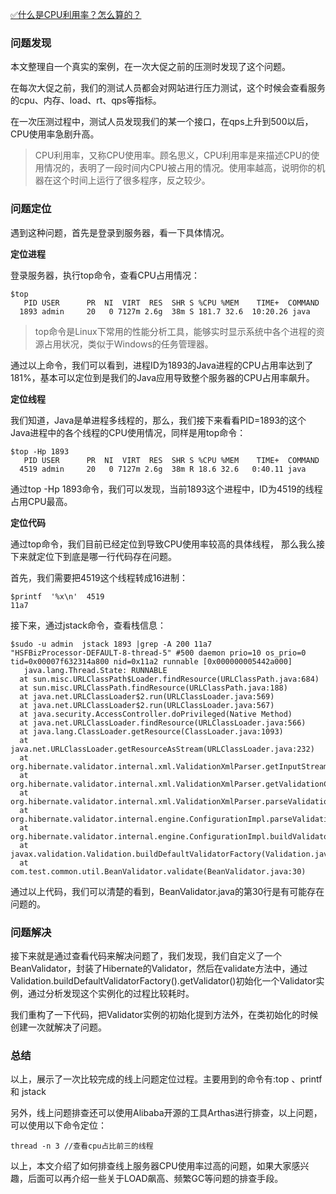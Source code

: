 [✅什么是CPU利用率？怎么算的？](https://www.yuque.com/hollis666/fo22bm/hhmxp4xri441moiq?view=doc_embed)

### 问题发现

本文整理自一个真实的案例，在一次大促之前的压测时发现了这个问题。

在每次大促之前，我们的测试人员都会对网站进行压力测试，这个时候会查看服务的cpu、内存、load、rt、qps等指标。

在一次压测过程中，测试人员发现我们的某一个接口，在qps上升到500以后，CPU使用率急剧升高。

> CPU利用率，又称CPU使用率。顾名思义，CPU利用率是来描述CPU的使用情况的，表明了一段时间内CPU被占用的情况。使用率越高，说明你的机器在这个时间上运行了很多程序，反之较少。


### 问题定位

遇到这种问题，首先是登录到服务器，看一下具体情况。

**定位进程**

登录服务器，执行top命令，查看CPU占用情况：

```
$top
   PID USER      PR  NI  VIRT  RES  SHR S %CPU %MEM    TIME+  COMMAND
  1893 admin     20   0 7127m 2.6g  38m S 181.7 32.6  10:20.26 java
```

> top命令是Linux下常用的性能分析工具，能够实时显示系统中各个进程的资源占用状况，类似于Windows的任务管理器。


通过以上命令，我们可以看到，进程ID为1893的Java进程的CPU占用率达到了181%，基本可以定位到是我们的Java应用导致整个服务器的CPU占用率飙升。

**定位线程**

我们知道，Java是单进程多线程的，那么，我们接下来看看PID=1893的这个Java进程中的各个线程的CPU使用情况，同样是用top命令：

```
$top -Hp 1893
   PID USER      PR  NI  VIRT  RES  SHR S %CPU %MEM    TIME+  COMMAND
  4519 admin     20   0 7127m 2.6g  38m R 18.6 32.6   0:40.11 java
```

通过top -Hp 1893命令，我们可以发现，当前1893这个进程中，ID为4519的线程占用CPU最高。

**定位代码**

通过top命令，我们目前已经定位到导致CPU使用率较高的具体线程， 那么我么接下来就定位下到底是哪一行代码存在问题。

首先，我们需要把4519这个线程转成16进制：

```
$printf  '%x\n'  4519
11a7
```

接下来，通过jstack命令，查看栈信息：

```
$sudo -u admin  jstack 1893 |grep -A 200 11a7
"HSFBizProcessor-DEFAULT-8-thread-5" #500 daemon prio=10 os_prio=0 tid=0x00007f632314a800 nid=0x11a2 runnable [0x000000005442a000]
   java.lang.Thread.State: RUNNABLE
  at sun.misc.URLClassPath$Loader.findResource(URLClassPath.java:684)
  at sun.misc.URLClassPath.findResource(URLClassPath.java:188)
  at java.net.URLClassLoader$2.run(URLClassLoader.java:569)
  at java.net.URLClassLoader$2.run(URLClassLoader.java:567)
  at java.security.AccessController.doPrivileged(Native Method)
  at java.net.URLClassLoader.findResource(URLClassLoader.java:566)
  at java.lang.ClassLoader.getResource(ClassLoader.java:1093)
  at java.net.URLClassLoader.getResourceAsStream(URLClassLoader.java:232)
  at org.hibernate.validator.internal.xml.ValidationXmlParser.getInputStreamForPath(ValidationXmlParser.java:248)
  at org.hibernate.validator.internal.xml.ValidationXmlParser.getValidationConfig(ValidationXmlParser.java:191)
  at org.hibernate.validator.internal.xml.ValidationXmlParser.parseValidationXml(ValidationXmlParser.java:65)
  at org.hibernate.validator.internal.engine.ConfigurationImpl.parseValidationXml(ConfigurationImpl.java:287)
  at org.hibernate.validator.internal.engine.ConfigurationImpl.buildValidatorFactory(ConfigurationImpl.java:174)
  at javax.validation.Validation.buildDefaultValidatorFactory(Validation.java:111)
  at com.test.common.util.BeanValidator.validate(BeanValidator.java:30)
```

通过以上代码，我们可以清楚的看到，BeanValidator.java的第30行是有可能存在问题的。

### 问题解决

接下来就是通过查看代码来解决问题了，我们发现，我们自定义了一个BeanValidator，封装了Hibernate的Validator，然后在validate方法中，通过Validation.buildDefaultValidatorFactory().getValidator()初始化一个Validator实例，通过分析发现这个实例化的过程比较耗时。

我们重构了一下代码，把Validator实例的初始化提到方法外，在类初始化的时候创建一次就解决了问题。

### 总结

以上，展示了一次比较完成的线上问题定位过程。主要用到的命令有:top 、printf 和 jstack

另外，线上问题排查还可以使用Alibaba开源的工具Arthas进行排查，以上问题，可以使用以下命令定位：

```
thread -n 3 //查看cpu占比前三的线程
```

以上，本文介绍了如何排查线上服务器CPU使用率过高的问题，如果大家感兴趣，后面可以再介绍一些关于LOAD飙高、频繁GC等问题的排查手段。
